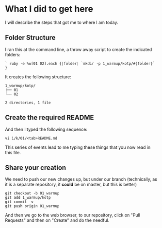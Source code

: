 # What I did to get here

I will describe the steps that got me to where I am today.

## Folder Structure

I ran this at the command line, a throw away script to create the indicated folders:

    ` ruby -e %w[01 02].each {|folder| `mkdir -p 1_warmup/kotp/#{folder}` }

It creates the following structure:

    1_warmup/kotp/
    ├── 01
    └── 02
    
    2 directories, 1 file

## Create the required README

And then I typed the following sequence:

`vi 1/k/01/<tab>README.md`

This series of events lead to me typing these things that you now read in this file.

## Share your creation

We need to push our new changes up, but under our branch (technically, as it is a separate repository, it **could** be on master, but this is better)

    git checkout -b 01_warmup
    git add 1_warmup/kotp
    git commit -v
    git push origin 01_warmup

And then we go to the web browser, to our repository, click on "Pull Requests" and then on "Create" and do the needful.

